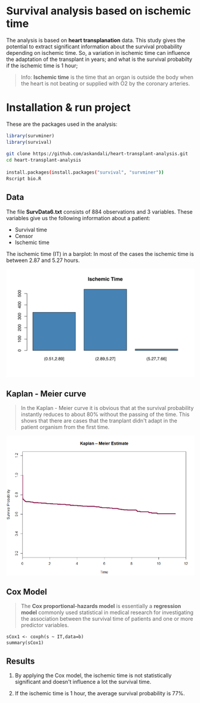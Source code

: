
# Survival analysis based on ischemic time

The analysis is based on **heart transplanation** data. This study gives the potential to extract significant information about the survival probability depending on ischemic time. So, a variation in ischemic time can influence the adaptation of the transplant in years; and what is the survival probabilty if the ischemic time is 1 hour;

> Info: **Ischemic time** is the time that an organ is outside the body when the heart is not beating or supplied with O2 by the coronary arteries.

# Installation & run project
These are the packages used in the analysis:
```R
library(survminer)
library(survival)
```

```bash
git clone https://github.com/askandali/heart-transplant-analysis.git
cd heart-transplant-analysis

install.packages(install.packages("survival", "survminer"))
Rscript bio.R
```
## Data

The file **SurvData6.txt** consists of 884 observations and 3 variables. These variables give us the following information about a patient:

- Survival time
- Censor
- Ischemic time

The ischemic time (IT) in a barplot: In most of the cases the ischemic time is between 2.87 and 5.27 hours.

![ischemic barplot](plots/ischemic_time.svg)

## Kaplan - Meier curve

> In the Kaplan - Meier curve it is obvious that at the survival probability instantly reduces to about 80% without the passing of the time. This shows that there are cases that the tranplant didn't adapt in the patient organism from the first time.

![survival](plots/bio3.PNG)

## Cox Model

>The **Cox proportional-hazards model** is essentially a **regression model** commonly used statistical in medical research for investigating the association between the survival time of patients and one or more predictor variables.

```
sCox1 <- coxph(s ~ IT,data=b)
summary(sCox1)
```


## Results

 1. By applying the Cox model, the ischemic time is not statistically significant and doesn't influence a lot the survival time.

2. If the ischemic time is 1 hour, the average survival probability is 77%.
